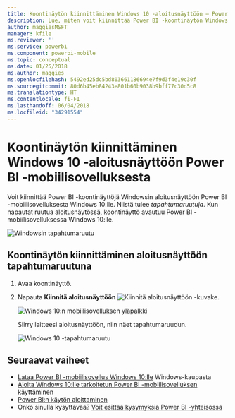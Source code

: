 ```yaml
---
title: Koontinäytön kiinnittäminen Windows 10 -aloitusnäyttöön – Power BI -mobiilisovellus
description: Lue, miten voit kiinnittää Power BI -koontinäytön Windows 10 -aloitusnäyttöön Power BI -mobiilisovelluksesta, niin näet tärkeät arvot yhdellä silmäyksellä.
author: maggiesMSFT
manager: kfile
ms.reviewer: ''
ms.service: powerbi
ms.component: powerbi-mobile
ms.topic: conceptual
ms.date: 01/25/2018
ms.author: maggies
ms.openlocfilehash: 5492ed25dc5bd803661186694e7f9d3f4e19c30f
ms.sourcegitcommit: 80d6b45eb84243e801b60b9038b9bff77c30d5c8
ms.translationtype: HT
ms.contentlocale: fi-FI
ms.lasthandoff: 06/04/2018
ms.locfileid: "34291554"
---
```

# <a name="pin-a-dashboard-to-your-windows-10-start-screen-from-the-power-bi-mobile-app"></a>Koontinäytön kiinnittäminen Windows 10 -aloitusnäyttöön Power BI -mobiilisovelluksesta
Voit kiinnittää Power BI -koontinäyttöjä Windowsin aloitusnäyttöön Power BI -mobiilisovelluksesta Windows 10:lle. Niistä tulee *tapahtumaruutuja*. Kun napautat ruutua aloitusnäytössä, koontinäyttö avautuu Power BI -mobiilisovelluksessa Windows 10:lle.

![Windowsin tapahtumaruutu](media/mobile-pin-dashboard-start-screen-windows-10-phone-app/power-bi-windows-10-pin-start-screen.png)

## <a name="pin-a-dashboard-to-your-start-screen-as-a-live-tile"></a>Koontinäytön kiinnittäminen aloitusnäyttöön tapahtumaruutuna
1. Avaa koontinäyttö.
2. Napauta **Kiinnitä aloitusnäyttöön** ![Kiinnitä aloitusnäyttöön -kuvake](media/mobile-pin-dashboard-start-screen-windows-10-phone-app/power-bi-windows-10-pin-start-icon.png).
   
   ![Windows 10:n mobiilisovelluksen yläpalkki](media/mobile-pin-dashboard-start-screen-windows-10-phone-app/power-bi-windows-10-pin-start.png)
   
   Siirry laitteesi aloitusnäyttöön, niin näet tapahtumaruudun.
   
   ![Windows 10 -tapahtumaruutu](media/mobile-pin-dashboard-start-screen-windows-10-phone-app/pbi_win10ph_startscrn.png)

## <a name="next-steps"></a>Seuraavat vaiheet
* [Lataa Power BI -mobiilisovellus Windows 10:lle](http://go.microsoft.com/fwlink/?LinkID=526478) Windows-kaupasta  
* [Aloita Windows 10:lle tarkoitetun Power BI -mobiilisovelluksen käyttäminen](mobile-windows-10-phone-app-get-started.md)  
* [Power BI:n käytön aloittaminen](service-get-started.md)
* Onko sinulla kysyttävää? [Voit esittää kysymyksiä Power BI -yhteisössä](http://community.powerbi.com/)

